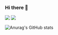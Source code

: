 ### Hi there 👋

<!--
**Dalguring/Dalguring** is a ✨ _special_ ✨ repository because its `README.md` (this file) appears on your GitHub profile.

Here are some ideas to get you started:

- 🔭 I’m currently working on ...
- 🌱 I’m currently learning ...
- 👯 I’m looking to collaborate on ...
- 🤔 I’m looking for help with ...
- 💬 Ask me about ...
- 📫 How to reach me: ...
- 😄 Pronouns: ...
- ⚡ Fun fact: ...
-->
<a><img src="https://img.shields.io/badge/blussm@kakao.com-101010?style=flat&logo=Minutemailer&logoColor=FFFFFF"/></a>
<a href="https://www.notion.so/daljee/Daljee-s-Notion-21af61dffcee448a8023bf7845a1cd4c" target="_blank"><img src="https://img.shields.io/badge/Notion-FAF4C0?style=flat&logo=Notion&logoColor=000000"/></a>
<br>

![Anurag's GitHub stats](https://github-readme-stats.vercel.app/api?username=Dalguring&show_icons=true&theme=radical)<br>

